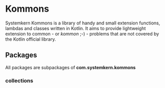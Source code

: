 Kommons
====================

Systemkern Kommons is a library of handy and small extension functions, lambdas and classes written in Kotlin.
It aims to provide lightweight extension to common - or _kommon_ ;-) - problems that are not covered by the
Kotlin official library.


Packages
--------
All packages are subpackages of **com.systemkern.kommons**

### collections
